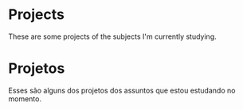 # Projects
These are some projects of the subjects I'm currently studying.


#  Projetos
Esses são alguns dos projetos dos assuntos que estou estudando no momento.

